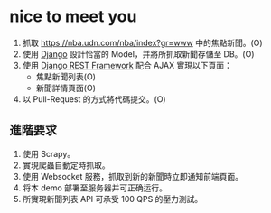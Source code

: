 # nice to meet you
1. 抓取 https://nba.udn.com/nba/index?gr=www 中的焦點新聞。(O)
2. 使用 [Django](https://www.djangoproject.com/) 設計恰當的 Model，并將所抓取新聞存儲至 DB。(O)
3. 使用 [Django REST Framework](http://www.django-rest-framework.org/) 配合 AJAX 實現以下頁面：
	 * 焦點新聞列表(O)
	 * 新聞詳情頁面(O)
4. 以 Pull-Request 的方式將代碼提交。(O)
	
## 進階要求
1. 使用 Scrapy。
2. 實現爬蟲自動定時抓取。
3. 使用 Websocket 服務，抓取到新的新聞時立即通知前端頁面。
4. 将本 demo 部署至服务器并可正确运行。
5. 所實現新聞列表 API 可承受 100 QPS 的壓力測試。
